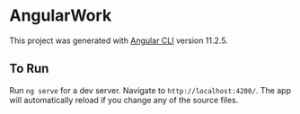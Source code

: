 # AngularWork

This project was generated with [Angular CLI](https://github.com/angular/angular-cli) version 11.2.5.

## To Run

Run `ng serve` for a dev server. Navigate to `http://localhost:4200/`. The app will automatically reload if you change any of the source files.

